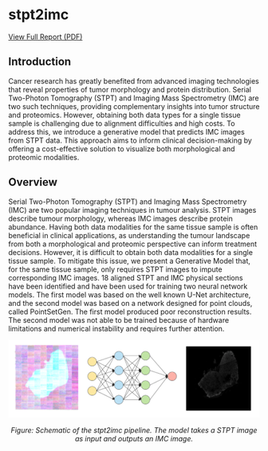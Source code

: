 # stpt2imc

[View Full Report (PDF)](./reports/Final_Report.pdf)

## Introduction
Cancer research has greatly benefited from advanced imaging technologies that reveal properties of tumor morphology and protein distribution. Serial Two-Photon Tomography (STPT) and Imaging Mass Spectrometry (IMC) are two such techniques, providing complementary insights into tumor structure and proteomics. However, obtaining both data types for a single tissue sample is challenging due to alignment difficulties and high costs. To address this, we introduce a generative model that predicts IMC images from STPT data. This approach aims to inform clinical decision-making by offering a cost-effective solution to visualize both morphological and proteomic modalities.

## Overview

Serial Two-Photon Tomography (STPT) and Imaging Mass Spectrometry (IMC) are two popular imaging techniques in tumour analysis. STPT images describe tumour morphology, whereas IMC images describe protein abundance. Having both data modalities for the same tissue sample is often beneficial in clinical applications, as understanding the tumour landscape from both a morphological and proteomic perspective can inform treatment decisions. However, it is difficult to obtain both data modalities for a single tissue sample. To mitigate this issue, we present a Generative Model that, for the same tissue sample, only requires STPT images to impute corresponding IMC images. 18 aligned STPT and IMC physical sections have been identified and have been used for training two neural network models. The first model was based on the well known U-Net architecture, and the second model was based on a network designed for point clouds, called PointSetGen. The first model produced poor reconstruction results. The second model was not able to be trained because of hardware limitations and numerical instability and requires further attention.

![Schematic](./figures/schematic.png)
<p align="center"><em>Figure: Schematic of the stpt2imc pipeline. The model takes a STPT image as input and outputs an IMC image.</em></p>